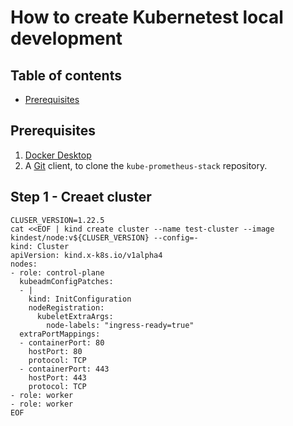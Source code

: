 # How to create Kubernetest local development
## Table of contents
  - [Prerequisites](#prerequisites)
## Prerequisites
1. [Docker Desktop](https://docs.docker.com/desktop)
2. A [Git](https://git-scm.com/downloads) client, to clone the `kube-prometheus-stack` repository.

## Step 1 - Creaet cluster
```shell
CLUSER_VERSION=1.22.5
cat <<EOF | kind create cluster --name test-cluster --image kindest/node:v${CLUSER_VERSION} --config=-
kind: Cluster
apiVersion: kind.x-k8s.io/v1alpha4
nodes:
- role: control-plane
  kubeadmConfigPatches:
  - |
    kind: InitConfiguration
    nodeRegistration:
      kubeletExtraArgs:
        node-labels: "ingress-ready=true"
  extraPortMappings:
  - containerPort: 80
    hostPort: 80
    protocol: TCP
  - containerPort: 443
    hostPort: 443
    protocol: TCP
- role: worker
- role: worker
EOF
```